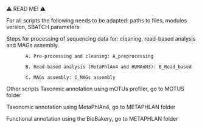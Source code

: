 ⚠️ READ ME! ⚠️

For all scripts the following needs to be adapted:
           paths to files, modules version, SBATCH parameters

Steps for processing of sequencing data for: cleaning, read-based analysis and MAGs assembly.

           A. Pre-processing and cleaning: A_preprocessing
           
           B. Read-based analysis (MetaPhlAn4 and HUMAnN3): B_Read_based
           
           C. MAGs assembly: C_MAGs assembly


Other scripts
Taxonmic annotation using mOTUs profiler, go to MOTUS folder

Taxonomic annotation using MetaPhlAn4, go to METAPHLAN folder

Functional annotation using the BioBakery, go to METAPHLAN folder
           
